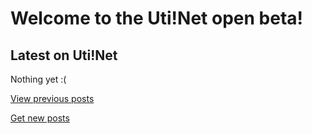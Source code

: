 # Welcome to the Uti!Net open beta!

## Latest on Uti!Net

Nothing yet :(

[View previous posts](https://wavetecrr.github.io/utinet/posts)

[Get new posts](https://wavetecrr.github.io/utinet/reload)
